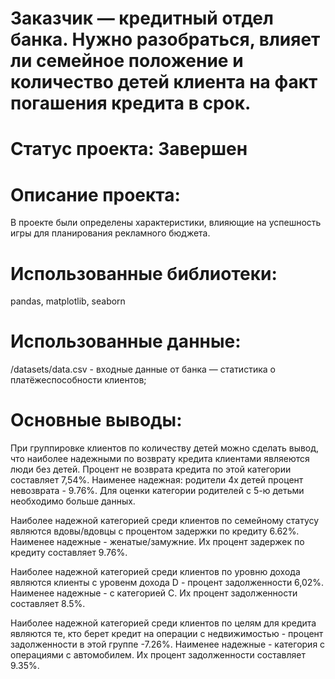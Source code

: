 # Заказчик — кредитный отдел банка. Нужно разобраться, влияет ли семейное положение и количество детей клиента на факт погашения кредита в срок.


# Статус проекта: Завершен

# Описание проекта:

В проекте были определены характеристики, влияющие на успешность игры для планирования рекламного бюджета.


# Использованные библиотеки:
pandas, matplotlib, seaborn


# Использованные данные:
/datasets/data.csv - входные данные от банка — статистика о платёжеспособности клиентов;

# Основные выводы:

При группировке клиентов по количеству детей можно сделать вывод, что наиболее надежными по возврату кредита клиентами являеются люди без детей.
Процент не возврата кредита по этой категории составляет 7,54%. Наименее надежная: родители 4х детей процент невозврата - 9.76%.
Для оценки категории родителей с 5-ю детьми необходимо больше данных.

Наиболее надежной категорией среди клиентов по семейному статусу являются вдовы/вдовцы с процентом задержки по кредиту 6.62%.
Наименее надежные - женатые/замужние. Их процент задержек по кредиту составляет 9.76%.

Наиболее надежной категорией среди клиентов по уровню дохода являются клиенты с уровенм дохода D - процент задолженности 6,02%. 
Наименее надежные - с категорией C. Их процент задолженности составляет 8.5%.

Наиболее надежной категорией среди клиентов по целям для кредита являются те, 
кто берет кредит на операции с недвижимостью - процент задолженности в этой группе -7.26%. Наименее надежные - категория с операциями с автомобилем.
Их процент задолженности составляет 9.35%.
